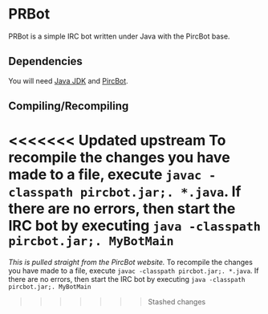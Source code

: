 # PRBot
PRBot is a simple IRC bot written under Java with the PircBot base.

## Dependencies
You will need [Java JDK](http://www.oracle.com/technetwork/java/javase/downloads/index.html) and [PircBot](http://www.jibble.org/pircbot.php/).

## Compiling/Recompiling
<<<<<<< Updated upstream
To recompile the changes you have made to a file, execute `javac -classpath pircbot.jar;. *.java`. If there are no errors, then start the IRC bot by executing `java -classpath pircbot.jar;. MyBotMain`
=======
_This is pulled straight from the PircBot website._
To recompile the changes you have made to a file, execute `javac -classpath pircbot.jar;. *.java`. If there are no errors, then start the IRC bot by executing `java -classpath pircbot.jar;. MyBotMain`
>>>>>>> Stashed changes
